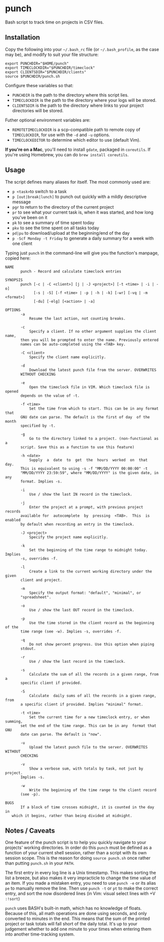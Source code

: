 punch
=====

Bash script to track time on projects in CSV files.

Installation
------------

Copy the following into your `~/.bash_rc` file (or `~/.bash_profile`, as the
case may be), and modify to suit your file structure:

	export PUNCHDIR="$HOME/punch"
	export TIMECLOCKDIR="$PUNCHDIR/timeclock"
	export CLIENTSDIR="$PUNCHDIR/clients"
	source $PUNCHDIR/punch.sh

Configure these variables so that:

- `PUNCHDIR` is the path to the directory where this script lies.
- `TIMECLOCKDIR` is the path to the directory where your logs will be
  stored.
- `CLIENTSDIR` is the path to the directory where links to your project
  directories will be stored.

Futher optional environment variables are:
- `REMOTETIMECLOCKDIR` is a scp-compatible path to remote copy of
  `TIMECLOCKDIR`, for use with the `-d` and `-u` options.
- `TIMECLOCKEDITOR` to determine which editor to use (default Vim).

**If you're on a Mac**, you'll need to install `gdate`, packaged in `coreutils`. If
you're using Homebrew, you can do `brew install coreutils`.

Usage
-----

The script defines many aliases for itself. The most commonly used are:
- `p <task>`to switch to a task
- `p [out|break|lunch]` to punch out quickly with a mildly descriptive message
- `pgr` to return to the directory of the current project
- `pr` to see what your current task is, when it was started, and how long
  you've been on it
- `pk` to see a summary of time spent today
- `pkv` to see the time spent on all tasks today
- `pd|pu` to download/upload at the beginning/end of the day
- `p -Scf Monday -t Friday` to generate a daily summary for a week with one client

Typing just `punch` in the command-line will give you the function's manpage,
copied here:

    NAME
           punch - Record and calculate timeclock entries
    
    SYNOPSIS
           punch [-c | -C <client>] [j | -J <project>] [-t <time> | -i | -o]
                 [-s | -S] [-f <time> | -p | -h | -k] [-wr] [-vq | -m <format>]
				 [-du] [-elg] [<action> | -a]
    
    OPTIONS
           -a
               Resume the last action, not counting breaks.
    
           -c
			   Specify a client. If no other argument supplies the client name,
		   then you will be prompted to enter the name. Previously entered
		   names can be auto-completed using the <TAB> key.
    
           -C <client>
               Specify the client name explicitly.
    
           -d
			   Download the latest punch file from the server. OVERWRITES
		   WITHOUT CHECKING
    
           -e
			   Open the timeclock file in VIM. Which timeclock file is opened
		   depends on the value of -t.
    
           -f <time>
			   Set the time from which to start. This can be in any format that
		   GNU date can parse. The default is the first of day  of the month
		   specified by -t.
    
           -g
			   Go to the directory linked to a project. (non-functional as a
		   script. Save this as a function to use this feature)
    
           -h <date>
			   Supply  a  date  to  get  the  hours  worked  on  that  day.
		   This is equivalent to using -s -f "MM/DD/YYYY 00:00:00" -t
		   "MM/DD/YYYY 23:59:59", where "MM/DD/YYYY" is the given date, in any
		   format. Implies -s.
    
           -i
               Use / show the last IN record in the timeclock.
    
           -j
			   Enter the project at a prompt, with previous project records
		   available for  autocomplete  by  pressing  <TAB>.  This  is enabled
		   by default when recording an entry in the timeclock.
    
           -J <project>
               Specify the project name explicitly.
    
           -k
			   Set the beginning of the time range to midnight today.  Implies
		   -s, overrides -f.
    
           -l
			   Create a link to the current working directory under the given
		   client and project.
    
           -m
			   Specify the output format: "default", "minimal", or
		   "spreadsheet".
    
           -o
               Use / show the last OUT record in the timeclock.
    
           -p
			   Use the time stored in the client record as the beginning of the
		   time range (see -w). Implies -s, overrides -f.
    
           -q
			   Do not show percent progress. Use this option when piping
		   stdout.
    
           -r
               Use / show the last record in the timeclock.
    
           -s
			   Calculate the sum of all the records in a given range, from a
		   specific client if provided.
    
           -S
			   Calculate  daily sums of all the records in a given range, from
		   a specific client if provided. Implies "minimal" format.
    
           -t <time>
			   Set the current time for a new timeclock entry, or when summing,
		   set the end of the time range. This can be in any  format that GNU
		   date can parse. The default is "now".
    
           -u
			   Upload the latest punch file to the server. OVERWRITES WITHOUT
		   CHECKING
    
           -v
			   Show a verbose sum, with totals by task, not just by project.
		   Implies -s.
    
           -w
			   Write the beginning of the time range to the client record
		   (see -p).
    
    BUGS
		   If a block of time crosses midnight, it is counted in the day in
	   which it begins, rather than being divided at midnight.

Notes / Caveats
---------------

One feature of the punch script is to help you quickly navigate to your
projects' working directories. In order do this `punch` must be defined as a
function of your current shell session, rather than a script with its own
session scope. This is the reason for doing `source punch.sh` once rather than
putting `punch.sh` in your `PATH`.

The first entry in every log line is a Unix timestamp. This makes sorting the
list a breeze, but also makes it very impracticle to change the time value of
an item. If you made a mistaken entry, you need to use `punch -e` or its alias
`pe` to manually remove the line. Then use `punch -t` or `pt` to make the
correct entry, and sort the now disordered lines (in Vim: visual select lines
with <Shift>+V `:!sort`)

`punch` uses BASH's built-in math, which has no knowledge of floats. Because of
this, all math operations are done using seconds, and only converted to minutes
in the end. This means that the sum of the printed project or task totals will
fall short of the daily total.  It's up to your judgement whether to add one
minute to your times when entering them into another time-tracking system.

